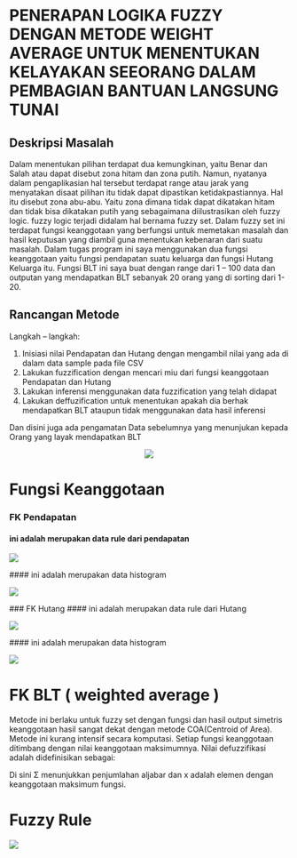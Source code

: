 # PENERAPAN LOGIKA FUZZY DENGAN METODE WEIGHT AVERAGE UNTUK MENENTUKAN KELAYAKAN SEEORANG DALAM PEMBAGIAN BANTUAN LANGSUNG TUNAI
## Deskripsi Masalah
Dalam menentukan pilihan terdapat dua kemungkinan, yaitu Benar dan Salah atau dapat disebut zona hitam dan zona putih. Namun, nyatanya dalam pengaplikasian hal tersebut terdapat range atau jarak yang menyatakan disaat pilihan itu tidak dapat dipastikan ketidakpastiannya. Hal itu  disebut zona abu-abu. Yaitu zona dimana tidak dapat dikatakan hitam dan tidak bisa dikatakan putih yang sebagaimana diilustrasikan oleh fuzzy logic. 
fuzzy logic terjadi didalam hal bernama fuzzy set. Dalam fuzzy set ini terdapat fungsi keanggotaan yang berfungsi untuk memetakan masalah dan hasil keputusan yang diambil guna menentukan kebenaran dari suatu masalah. Dalam tugas program ini saya menggunakan dua fungsi keanggotaan yaitu fungsi pendapatan suatu keluarga dan fungsi Hutang Keluarga itu. Fungsi BLT ini saya buat dengan range dari 1 – 100 data  dan outputan yang mendapatkan BLT sebanyak 20 orang yang di sorting dari 1-20.

## Rancangan Metode
Langkah – langkah:
1.	Inisiasi nilai Pendapatan dan Hutang dengan mengambil nilai yang ada di dalam data sample pada file CSV
2.	Lakukan fuzzification dengan mencari miu  dari fungsi keanggotaan Pendapatan dan Hutang
3.	Lakukan inferensi menggunakan data fuzzification yang telah didapat
4.	Lakukan deffuzification untuk menentukan apakah dia berhak mendapatkan BLT ataupun tidak menggunakan data hasil inferensi

Dan disini juga ada pengamatan Data sebelumnya yang menunjukan kepada Orang yang layak mendapatkan BLT

<p align="center">
  <img  src="https://imgur.com/5BspaRi.jpg"  />
</p> 

# Fungsi Keanggotaan
###	FK Pendapatan
#### ini adalah merupakan data rule dari pendapatan
<p align="left">
  <img  src="https://imgur.com/wQErczo.jpg"  />
</p> 
#### ini adalah merupakan data histogram 
<p align="left">
  <img  src="https://imgur.com/L6nu5Nc.jpg"  />
</p> 
###	FK Hutang
#### ini adalah merupakan data rule dari Hutang
<p align="left">
  <img  src="https://imgur.com/MTRXipa.jpg"  />
</p> 
#### ini adalah merupakan data histogram 
<p align="left">
  <img  src="https://imgur.com/FJrqrKD.jpg"  />
</p> 

# FK BLT ( weighted average  )
Metode ini berlaku untuk fuzzy set dengan fungsi dan hasil output simetris keanggotaan hasil sangat dekat dengan metode COA(Centroid of Area). Metode ini kurang intensif secara komputasi. Setiap fungsi keanggotaan ditimbang dengan nilai keanggotaan maksimumnya. Nilai defuzzifikasi adalah didefinisikan sebagai: 

Di sini Σ menunjukkan penjumlahan aljabar dan x adalah elemen dengan keanggotaan  maksimum fungsi. 

#	Fuzzy Rule
 <p align="left">
  <img  src="https://imgur.com/erhUQ1n.jpeg"  />
</p> 



